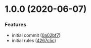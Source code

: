 # 1.0.0 (2020-06-07)


### Features

* initial commit ([0a02bf7](https://github.com/g-rath/eslint-plugin-eslint-config/commit/0a02bf7abd2a6f6ee8173a94beb6dc17c076307f))
* initial rules ([4267c5c](https://github.com/g-rath/eslint-plugin-eslint-config/commit/4267c5c8590150a4216dd6d1842311d8873066be))
